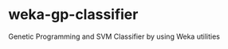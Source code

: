 weka-gp-classifier
==================

Genetic Programming and SVM Classifier by using Weka utilities
